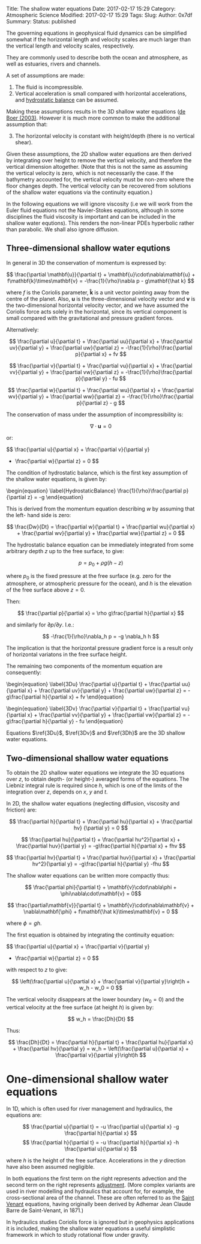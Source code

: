 Title: The shallow water equations
Date: 2017-02-17 15:29
Category: Atmospheric Science
Modified: 2017-02-17 15:29
Tags: 
Slug: 
Author: 0x7df
Summary: 
Status: published

The governing equations in geophysical fluid dynamics can be simplified somewhat if the
horizontal length and velocity scales are much larger than the vertical length and
velocity scales, respectively.

They are commonly used to describe both the ocean and atmosphere, as well as estuaries,
rivers and channels.

A set of assumptions are made:

1. The fluid is incompressible.
2. Vertical acceleration is small compared with horizontal accelerations, and
   [hydrostatic balance]({filename}/hydrostatic-balance-in-the-atmosphere.md)
   can be assumed.

Making these assumptions results in the 3D shallow water equations ([de Boer (2003)](
https://www.utwente.nl/ewi/sacs/teaching/Thesis/aukje-de-boer-comparison-of-two-numerical-schemes-for-solving-the-1d-shallow-water-equations.pdf).
However it is much more common to make the additional assumption that:

3. The horizontal velocity is constant with height/depth (there is no vertical shear).

Given these assumptions, the 2D shallow water equations are then derived by integrating
over height to remove the vertical velocity, and therefore the vertical dimension
altogether. (Note that this is not the same as assuming the vertical velocity is zero,
which is not necessarily the case. If the bathymetry accounted for, the vertical velocity must be
non-zero where the floor changes depth. The vertical velocity can be recovered from
solutions of the shallow water equations via the continuity equation.)

In the following equations we will ignore viscosity (i.e we will work from the Euler
fluid equations not the Navier-Stokes equations, although in some disciplines the
fluid viscosity is important and can be included in the shallow water equtions). This
renders the non-linear PDEs hyperbolic rather than parabolic. We shall also ignore
diffusion.

## Three-dimensional shallow water equtions

In general in 3D the conservation of momentum is expressed by:

$$ \frac{\partial \mathbf{u}}{\partial t} + \mathbf{u}\cdot\nabla\mathbf{u}
    + f\mathbf{k}\times\mathbf{v} = -\frac{1}{\rho}\nabla p - g\mathbf{\hat k} $$

where $f$ is the Coriolis parameter, $\mathbf{\hat k}$ is a unit vector pointing away
from the centre of the planet. Also, $\mathbf{u}$ is the three-dimensional velocity
vector and $\mathbf{v}$ is the two-dimensional horizontal velocity vector, and we
have assumed the Coriolis force acts solely in the horizontal, since its vertical
component is small compared with the gravitational and pressure gradient forces.

Alternatively:

$$ \frac{\partial u}{\partial t} + \frac{\partial uu}{\partial x}
    + \frac{\partial uv}{\partial y} + \frac{\partial uw}{\partial z}
    = -\frac{1}{\rho}\frac{\partial p}{\partial x}  + fv $$

$$ \frac{\partial v}{\partial t} + \frac{\partial vu}{\partial x}
    + \frac{\partial vv}{\partial y} + \frac{\partial vw}{\partial z}
    = -\frac{1}{\rho}\frac{\partial p}{\partial y} - fu $$

$$ \frac{\partial w}{\partial t} + \frac{\partial wu}{\partial x}
    + \frac{\partial wv}{\partial y} + \frac{\partial ww}{\partial z}
    = -\frac{1}{\rho}\frac{\partial p}{\partial z} - g $$

The conservation of mass under the assumption of incompressibility is:

$$ \nabla\cdot\mathbf{u} = 0 $$

or:

$$ \frac{\partial u}{\partial x} + \frac{\partial v}{\partial y}
   + \frac{\partial w}{\partial z} = 0 $$

The condition of hydrostatic balance, which is the first key assumption of the
shallow water equations, is given by:

\begin{equation} \label{HydrostaticBalance} \frac{1}{\rho}\frac{\partial p}{\partial z} = -g \end{equation}

This is derived from the momentum equation describing $w$ by assuming that the left-
hand side is zero:

$$ \frac{Dw}{Dt} = \frac{\partial w}{\partial t} + \frac{\partial wu}{\partial x}
    + \frac{\partial wv}{\partial y} + \frac{\partial ww}{\partial z}
    = 0 $$

The hydrostatic balance equation can be immediately integrated from some arbitrary depth
$z$ up to the free surface, to give:

$$ p = p_0 + \rho g\left(h - z\right) $$

where $p_0$ is the fixed pressure at the free surface (e.g. zero for the atmosphere, or
atmospheric pressure for the ocean), and $h$ is the elevation of the free
surface above $z = 0$.

Then:

$$ \frac{\partial p}{\partial x} = \rho g\frac{\partial h}{\partial x} $$

and similarly for $\partial p/\partial y$. I.e.:

$$ -\frac{1}{\rho}\nabla_h p = -g \nabla_h h $$

The implication is that the horizontal pressure gradient force is a result only of
horizontal variatons in the free surface height.

The remaining two components of the momentum equation are consequently:

\begin{equation} \label{3Du} \frac{\partial u}{\partial t} + \frac{\partial uu}{\partial x}
    + \frac{\partial uv}{\partial y} + \frac{\partial uw}{\partial z}
    = -g\frac{\partial h}{\partial x} + fv \end{equation}

\begin{equation} \label{3Dv} \frac{\partial v}{\partial t} + \frac{\partial vu}{\partial x}
    + \frac{\partial vv}{\partial y} + \frac{\partial vw}{\partial z}
    = -g\frac{\partial h}{\partial y} - fu \end{equation}

Equations $\ref{3Du}$, $\ref{3Dv}$ and $\ref{3Dh}$ are the 3D shallow water equations.

## Two-dimensional shallow water equations

To obtain the 2D shallow water equations we integrate the 3D equations over $z$, to
obtain depth- (or height-) averaged forms of the equations. The Liebniz integral
rule is required since $h$, which is one of the limits of the integration over $z$,
depends on $x$, $y$ and $t$.

In 2D, the shallow water equations (neglecting diffusion, viscosity and friction) are:

$$ \frac{\partial h}{\partial t} + \frac{\partial hu}{\partial x} + \frac{\partial hv}
    {\partial y} = 0 $$

$$ \frac{\partial hu}{\partial t} + \frac{\partial hu^2}{\partial x}
    + \frac{\partial huv}{\partial y} = -g\frac{\partial h}{\partial x} + fhv $$

$$ \frac{\partial hv}{\partial t} + \frac{\partial huv}{\partial x}
    + \frac{\partial hv^2}{\partial y} = -g\frac{\partial h}{\partial y} -fhu $$

The shallow water equations can be written more compactly thus:

$$ \frac{\partial phi}{\partial t} + \mathbf{v}\cdot\nabla\phi + \phi\nabla\cdot\mathbf{v}
    = 0$$

$$ \frac{\partial\mathbf{v}}{\partial t} + \mathbf{v}\cdot\nabla\mathbf{v}
    + \nabla\mathbf{\phi} + f\mathbf{\hat k}\times\mathbf{v} = 0 $$

where $\phi = gh$.

The first equation is obtained by integrating the continuity equation:

$$ \frac{\partial u}{\partial x} + \frac{\partial v}{\partial y}
   + \frac{\partial w}{\partial z} = 0 $$

with respect to $z$ to give:

$$ \left(\frac{\partial u}{\partial x} + \frac{\partial v}{\partial y}\right)h + w_h - w_0 = 0 $$

The vertical velocity disappears at the lower boundary ($w_0 = 0$) and the vertical
velocity at the free surface (at height $h$) is given by:

$$ w_h = \frac{Dh}{Dt} $$

Thus:

$$ \frac{Dh}{Dt} = \frac{\partial h}{\partial t} 
    + \frac{\partial hu}{\partial x} + \frac{\partial hv}{\partial y} = w_h
    = \left(\frac{\partial u}{\partial x} + \frac{\partial v}{\partial y}\right)h $$


# One-dimensional shallow water equations

In 1D, which is often used for river management and hydraulics, the equations are:

$$ \frac{\partial u}{\partial t} = -u \frac{\partial u}{\partial x}
                                   -g \frac{\partial h}{\partial x} $$
$$ \frac{\partial h}{\partial t} = -u \frac{\partial h}{\partial x}
                                   -h \frac{\partial u}{\partial x} $$

where $h$ is the height of the free surface. Accelerations in the $y$ direction have
also been assumed negligible.

In both equations the first term on the right
represents advection and the second term on the right represents [adjustment](
{filename}/adjustment-of-meteorological-fields-in-nwp.md). (More
complex variants are used in river modelling and hydraulics that account for, for example,
the cross-sectional area of the channel. These are often referred to as the
[Saint Venant](
https://en.wikipedia.org/wiki/Shallow_water_equations#One-dimensional_Saint-Venant_equations)
equations, having originally been derived by Adhemar Jean Claude Barre de Saint-Venant,
in 1871.)

In hydraulics studies Coriolis force is ignored but in geophysics applications it is
included, making the shallow water equations a useful simplistic framework in which to
study rotational flow under gravity.

